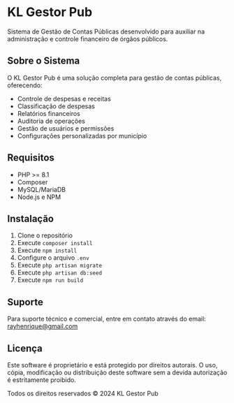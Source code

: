 # KL Gestor Pub

Sistema de Gestão de Contas Públicas desenvolvido para auxiliar na administração e controle financeiro de órgãos públicos.

## Sobre o Sistema

O KL Gestor Pub é uma solução completa para gestão de contas públicas, oferecendo:
- Controle de despesas e receitas
- Classificação de despesas
- Relatórios financeiros
- Auditoria de operações
- Gestão de usuários e permissões
- Configurações personalizadas por município

## Requisitos

- PHP >= 8.1
- Composer
- MySQL/MariaDB
- Node.js e NPM

## Instalação

1. Clone o repositório
2. Execute `composer install`
3. Execute `npm install`
4. Configure o arquivo `.env`
5. Execute `php artisan migrate`
6. Execute `php artisan db:seed`
7. Execute `npm run build`

## Suporte

Para suporte técnico e comercial, entre em contato através do email: rayhenrique@gmail.com

## Licença

Este software é proprietário e está protegido por direitos autorais. O uso, cópia, modificação ou distribuição deste software sem a devida autorização é estritamente proibido.

Todos os direitos reservados © 2024 KL Gestor Pub
